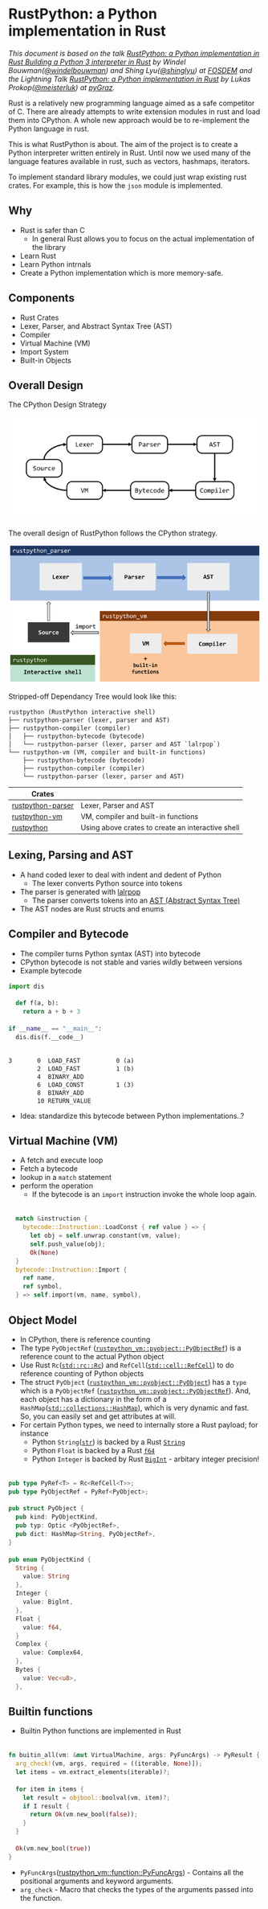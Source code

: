 # RustPython: a Python implementation in Rust

_This document is based on the talk [RustPython: a Python implementation in Rust Building a Python 3 interpreter in Rust](https://www.youtube.com/watch?v=nJDY9ASuiLc) by Windel Bouwman([@windelbouwman](https://github.com/windelbouwman)) and Shing Lyu([@shinglyu](https://github.com/shinglyu)) at [FOSDEM](https://fosdem.org) and the Lightning Talk [RustPython: a Python implementation in Rust](http://lukas-prokop.at/talks/pygraz-rustpython) by Lukas Prokop([@meisterluk](https://github.com/meisterluk)) at [pyGraz](https://pygraz.org/)._

Rust is a relatively new programming language aimed as a safe competitor of C.
There are already attempts to write extension modules in rust and load them into CPython. A whole new approach would be to re-implement the Python language in rust.

This is what RustPython is about. The aim of the project is to create a Python interpreter written entirely in Rust. Until now we used many of the language features available in rust, such as vectors, hashmaps, iterators.

To implement standard library modules, we could just wrap existing rust crates. For example, this is how the `json` module is implemented.

## Why

- Rust is safer than C
  - In general Rust allows you to focus on the actual implementation of the library
- Learn Rust
- Learn Python intrnals
- Create a Python implementation which is more memory-safe.

## Components

- Rust Crates
- Lexer, Parser, and Abstract Syntax Tree (AST)
- Compiler
- Virtual Machine (VM)
- Import System
- Built-in Objects

## Overall Design

The CPython Design Strategy

![CPython](/img/overall_design.png)

The overall design of RustPython follows the CPython strategy.

![RustPython](/img/rustpython.png)

Stripped-off Dependancy Tree would look like this:

    rustpython (RustPython interactive shell)
    ├── rustpython-parser (lexer, parser and AST)
    ├── rustpython-compiler (compiler)
    │   ├── rustpython-bytecode (bytecode)
    │   └── rustpython-parser (lexer, parser and AST `lalrpop`)
    └── rustpython-vm (VM, compiler and built-in functions)
        ├── rustpython-bytecode (bytecode)
        ├── rustpython-compiler (compiler)
        └── rustpython-parser (lexer, parser and AST)

| Crates                                                   |                                                   |
| -------------------------------------------------------- | ------------------------------------------------- |
| [rustpython-parser](https://crates.io/crates/rustpython) | Lexer, Parser and AST                             |
| [rustpython-vm](https://crates.io/crates/rustpython-vm)  | VM, compiler and built-in functions               |
| [rustpython](https://crates.io/crates/rustpython)        | Using above crates to create an interactive shell |

## Lexing, Parsing and AST

- A hand coded lexer to deal with indent and dedent of Python
  - The lexer converts Python source into tokens
- The parser is generated with [lalrpop](https://github.com/lalrpop/lalrpop)
  - The parser converts tokens into an [AST (Abstract Syntax Tree)](https://en.wikipedia.org/wiki/Abstract_syntax_tree)
- The AST nodes are Rust structs and enums

## Compiler and Bytecode

- The compiler turns Python syntax (AST) into bytecode
- CPython bytecode is not stable and varies wildly between versions
- Example bytecode

```python
import dis

  def f(a, b):
    return a + b + 3

if __name__ == "__main__":
  dis.dis(f.__code__)
```

```

3       0  LOAD_FAST          0 (a)
        2  LOAD_FAST          1 (b)
        4  BINARY_ADD
        6  LOAD_CONST         1 (3)
        8  BINARY_ADD
        10 RETURN_VALUE

```

- Idea: standardize this bytecode between Python implementations..?

## Virtual Machine (VM)

- A fetch and execute loop
- Fetch a bytecode
- lookup in a `match` statement
- perform the operation
  - If the bytecode is an `import` instruction invoke the whole loop again.

```rust

  match &instruction {
    bytecode::Instruction::LoadConst { ref value } => {
      let obj = self.unwrap.constant(vm, value);
      self.push_value(obj);
      Ok(None)
  }
  bytecode::Instruction::Import {
    ref name,
    ref symbol,
  } => self.import(vm, name, symbol),

```

## Object Model

- In CPython, there is reference counting
- The type `PyObjectRef` ([`rustpython_vm::pyobject::PyObjectRef`](https://rustpython.github.io/website/rustpython_vm/pyobject/type.PyObjectRef.html)) is a reference count to the actual Python object
- Use Rust `Rc`([`std::rc::Rc`](https://doc.rust-lang.org/std/rc/struct.Rc.html)) and `RefCell`([`std::cell::RefCell`](https://doc.rust-lang.org/std/cell/struct.RefCell.html)) to do reference counting of Python objects
- The struct `PyObject` ([`rustpython_vm::pyobject::PyObject`](https://rustpython.github.io/website/rustpython_vm/pyobject/struct.PyObject.html)) has a `type` which is a `PyObjectRef` ([`rustpython_vm::pyobject::PyObjectRef`](https://rustpython.github.io/website/rustpython_vm/pyobject/type.PyObjectRef.html)). And, each object has a dictionary in the form of a `HashMap`([`std::collections::HashMap`](https://doc.rust-lang.org/std/collections/struct.HashMap.html)), which is very dynamic and fast. So, you can easily set and get attributes at will.
- For certain Python types, we need to internally store a Rust payload; for instance
  - Python `String`([`str`](https://docs.python.org/3/library/stdtypes.html#text-sequence-type-str)) is backed by a Rust [`String`](https://doc.rust-lang.org/std/string/struct.String.html)
  - Python `Float` is backed by a Rust [`f64`](https://doc.rust-lang.org/std/primitive.f64.html)
  - Python `Integer` is backed by Rust [`BigInt`](https://crates.io/crates/num-bigint) - arbitary integer precision!

```rust

pub type PyRef<T> = Rc<RefCell<T>>;
pub type PyObjectRef = PyRef<PyObject>;

pub struct PyObject {
  pub kind: PyObjectKind,
  pub typ: Optic <PyObjectRef>,
  pub dict: HashMap<String, PyObjectRef>,
}

pub enum PyObjectKind {
  String {
    value: String
  },
  Integer {
    value: Biglnt,
  },
  Float {
    value: f64,
  }
  Complex {
    value: Complex64,
  },
  Bytes {
    value: Vec<u8>,
  },

```

## Builtin functions

- Builtin Python functions are implemented in Rust

```rust

fn buitin_all(vm: &mut VirtualMachine, args: PyFuncArgs) -> PyResult {
  arg_check!(vm, args, required = ((iterable, None)]);
  let items = vm.extract_elements(iterable)?;

  for item in items {
    let result = objbool::boolval(vm, item)?;
    if I result {
      return Ok(vm.new_bool(false));
    }
  }

  Ok(vm.new_bool(true))
}

```

- `PyFuncArgs`([rustpython_vm::function::PyFuncArgs](https://rustpython.github.io/website/rustpython_vm/function/struct.PyFuncArgs.html)) - Contains all the positional arguments and keyword arguments.
- `arg_check` - Macro that checks the types of the arguments passed into the function.
